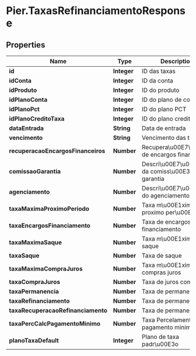 # Pier.TaxasRefinanciamentoResponse

## Properties
Name | Type | Description | Notes
------------ | ------------- | ------------- | -------------
**id** | **Integer** | ID das taxas | [optional] 
**idConta** | **Integer** | ID da conta | [optional] 
**idProduto** | **Integer** | ID do produto | [optional] 
**idPlanoConta** | **Integer** | ID do plano de contas | [optional] 
**idPlanoPct** | **Integer** | ID do plano PCT | [optional] 
**idPlanoCreditoTaxa** | **Integer** | ID do plano credito taxa | [optional] 
**dataEntrada** | **String** | Data de entrada | [optional] 
**vencimento** | **String** | Vencimento das taxas | [optional] 
**recuperacaoEncargosFinanceiros** | **Number** | Recupera\u00E7\u00E3o de encargos financeiro | [optional] 
**comissaoGarantia** | **Number** | Descri\u00E7\u00E3o da comiss\u00E3o de garantia | [optional] 
**agenciamento** | **Number** | Descri\u00E7\u00E3o do agenciamento | [optional] 
**taxaMaximaProximoPeriodo** | **Number** | Taxa m\u00E1xima do proximo per\u00EDodo | [optional] 
**taxaEncargosFinanciamento** | **Number** | Taxa de encargos do financiamento | [optional] 
**taxaMaximaSaque** | **Number** | Taxa m\u00E1xima de saque | [optional] 
**taxaSaque** | **Number** | Taxa de saque | [optional] 
**taxaMaximaCompraJuros** | **Number** | Taxa m\u00E1xima de compras juros | [optional] 
**taxaCompraJuros** | **Number** | Taxa de juros compra | [optional] 
**taxaPermanencia** | **Number** | Taxa de permanencia | [optional] 
**taxaRefinanciamento** | **Number** | Taxa de permanencia | [optional] 
**taxaRecuperacaoRefinanciamento** | **Number** | Taxa de permanencia | [optional] 
**taxaPercCalcPagamentoMinimo** | **Number** | Taxa Percelamento pagamento minimo | [optional] 
**planoTaxaDefault** | **Integer** | Plano de taxa padr\u00E3o | [optional] 


